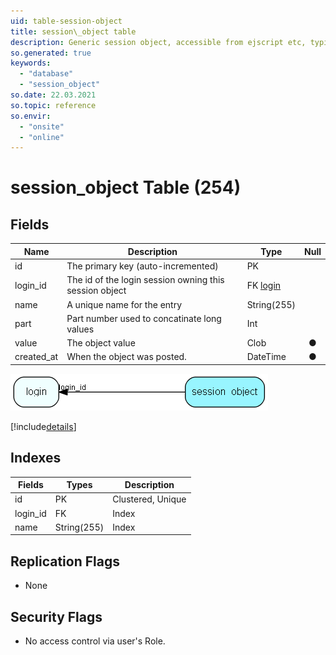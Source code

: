 ```yaml
---
uid: table-session-object
title: session\_object table
description: Generic session object, accessible from ejscript etc, typically xml or name=value syntax, may be stored over several rows if big
so.generated: true
keywords:
  - "database"
  - "session_object"
so.date: 22.03.2021
so.topic: reference
so.envir:
  - "onsite"
  - "online"
---
```


# session\_object Table (254)

## Fields

| Name | Description | Type | Null |
|------|-------------|------|:----:|
|id|The primary key (auto-incremented)|PK| |
|login\_id|The id of the login session owning this session object|FK [login](login.md)| |
|name|A unique name for the entry|String(255)| |
|part|Part number used to concatinate long values|Int| |
|value|The object value|Clob|&#x25CF;|
|created\_at|When the object was posted.|DateTime|&#x25CF;|


![session_object table relationship diagram](./media/session_object.png)

[!include[details](./includes/session-object.md)]

## Indexes

| Fields | Types | Description |
|--------|-------|-------------|
|id |PK |Clustered, Unique |
|login\_id |FK |Index |
|name |String(255) |Index |

## Replication Flags

* None

## Security Flags

* No access control via user's Role.

